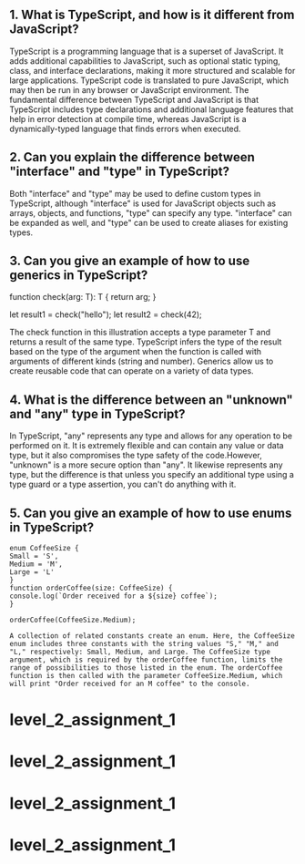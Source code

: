 ## 1. What is TypeScript, and how is it different from JavaScript?

TypeScript is a programming language that is a superset of JavaScript. It adds additional capabilities to JavaScript, such as optional static typing, class, and interface declarations, making it more structured and scalable for large applications. TypeScript code is translated to pure JavaScript, which may then be run in any browser or JavaScript environment. The fundamental difference between TypeScript and JavaScript is that TypeScript includes type declarations and additional language features that help in error detection at compile time, whereas JavaScript is a dynamically-typed language that finds errors when executed.

## 2. Can you explain the difference between "interface" and "type" in TypeScript?

Both "interface" and "type" may be used to define custom types in TypeScript, although "interface" is used for JavaScript objects such as arrays, objects, and functions, "type" can specify any type. "interface" can be expanded as well, and "type" can be used to create aliases for existing types.

## 3. Can you give an example of how to use generics in TypeScript?

function check<T>(arg: T): T {
return arg;
}

let result1 = check<string>("hello");
let result2 = check<number>(42);

The check function in this illustration accepts a type parameter T and returns a result of the same type. TypeScript infers the type of the result based on the type of the argument when the function is called with arguments of different kinds (string and number). Generics allow us to create reusable code that can operate on a variety of data types.

## 4. What is the difference between an "unknown" and "any" type in TypeScript?

In TypeScript, "any" represents any type and allows for any operation to be performed on it. It is extremely flexible and can contain any value or data type, but it also compromises the type safety of the code.However, "unknown" is a more secure option than "any". It likewise represents any type, but the difference is that unless you specify an additional type using a type guard or a type assertion, you can't do anything with it.

## 5. Can you give an example of how to use enums in TypeScript?

    enum CoffeeSize {
    Small = 'S',
    Medium = 'M',
    Large = 'L'
    }
    function orderCoffee(size: CoffeeSize) {
    console.log(`Order received for a ${size} coffee`);
    }

    orderCoffee(CoffeeSize.Medium);

    A collection of related constants create an enum. Here, the CoffeeSize enum includes three constants with the string values "S," "M," and "L," respectively: Small, Medium, and Large. The CoffeeSize type argument, which is required by the orderCoffee function, limits the range of possibilities to those listed in the enum. The orderCoffee function is then called with the parameter CoffeeSize.Medium, which will print "Order received for an M coffee" to the console.
# level_2_assignment_1
# level_2_assignment_1
# level_2_assignment_1
# level_2_assignment_1
